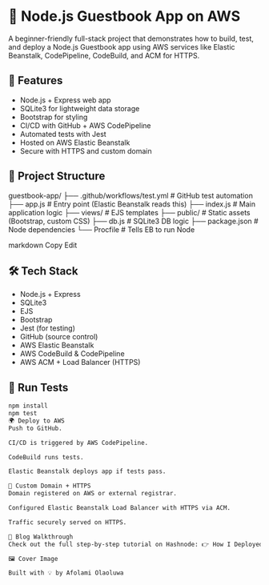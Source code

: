 # 📖 Node.js Guestbook App on AWS

A beginner-friendly full-stack project that demonstrates how to build, test, and deploy a Node.js Guestbook app using AWS services like Elastic Beanstalk, CodePipeline, CodeBuild, and ACM for HTTPS.

## 🚀 Features

- Node.js + Express web app
- SQLite3 for lightweight data storage
- Bootstrap for styling
- CI/CD with GitHub + AWS CodePipeline
- Automated tests with Jest
- Hosted on AWS Elastic Beanstalk
- Secure with HTTPS and custom domain

## 📁 Project Structure

guestbook-app/ ├── .github/workflows/test.yml # GitHub test automation ├── app.js # Entry point (Elastic Beanstalk reads this) ├── index.js # Main application logic ├── views/ # EJS templates ├── public/ # Static assets (Bootstrap, custom CSS) ├── db.js # SQLite3 DB logic ├── package.json # Node dependencies └── Procfile # Tells EB to run Node

markdown
Copy
Edit

## 🛠 Tech Stack

- Node.js + Express
- SQLite3
- EJS
- Bootstrap
- Jest (for testing)
- GitHub (source control)
- AWS Elastic Beanstalk
- AWS CodeBuild & CodePipeline
- AWS ACM + Load Balancer (HTTPS)

## 🧪 Run Tests

```bash
npm install
npm test
🌍 Deploy to AWS
Push to GitHub.

CI/CD is triggered by AWS CodePipeline.

CodeBuild runs tests.

Elastic Beanstalk deploys app if tests pass.

🔐 Custom Domain + HTTPS
Domain registered on AWS or external registrar.

Configured Elastic Beanstalk Load Balancer with HTTPS via ACM.

Traffic securely served on HTTPS.

📸 Blog Walkthrough
Check out the full step-by-step tutorial on Hashnode: 👉 How I Deployed a Node.js Guestbook App with CI/CD, Tests, and HTTPS on AWS

🖼 Cover Image

Built with 💡 by Afolami Olaoluwa
